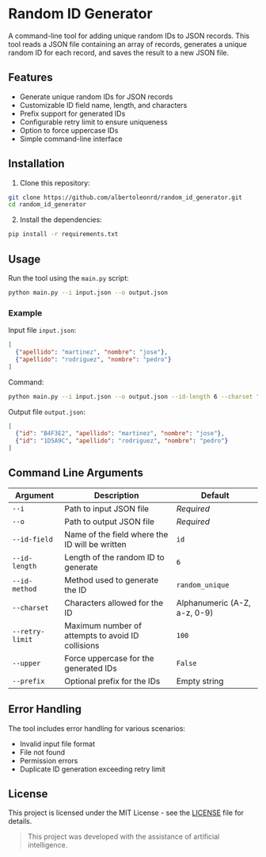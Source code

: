 # Random ID Generator

A command-line tool for adding unique random IDs to JSON records. This tool reads a JSON file containing an array of records, generates a unique random ID for each record, and saves the result to a new JSON file.

## Features

- Generate unique random IDs for JSON records
- Customizable ID field name, length, and characters
- Prefix support for generated IDs
- Configurable retry limit to ensure uniqueness
- Option to force uppercase IDs
- Simple command-line interface

## Installation

1. Clone this repository:
```bash
git clone https://github.com/albertoleonrd/random_id_generator.git
cd random_id_generator
```

2. Install the dependencies:
```bash
pip install -r requirements.txt
```

## Usage

Run the tool using the `main.py` script:

```bash
python main.py --i input.json --o output.json
```

### Example

Input file `input.json`:
```json
[
  {"apellido": "martinez", "nombre": "jose"},
  {"apellido": "rodriguez", "nombre": "pedro"}
]
```

Command:
```bash
python main.py --i input.json --o output.json --id-length 6 --charset "ABCDEF0123456789" --upper
```

Output file `output.json`:
```json
[
  {"id": "B4F3E2", "apellido": "martinez", "nombre": "jose"},
  {"id": "1D5A9C", "apellido": "rodriguez", "nombre": "pedro"}
]
```

## Command Line Arguments

| Argument | Description | Default |
|----------|-------------|---------|
| `--i` | Path to input JSON file | *Required* |
| `--o` | Path to output JSON file | *Required* |
| `--id-field` | Name of the field where the ID will be written | `id` |
| `--id-length` | Length of the random ID to generate | `6` |
| `--id-method` | Method used to generate the ID | `random_unique` |
| `--charset` | Characters allowed for the ID | Alphanumeric (A-Z, a-z, 0-9) |
| `--retry-limit` | Maximum number of attempts to avoid ID collisions | `100` |
| `--upper` | Force uppercase for the generated IDs | `False` |
| `--prefix` | Optional prefix for the IDs | Empty string |

## Error Handling

The tool includes error handling for various scenarios:
- Invalid input file format
- File not found
- Permission errors
- Duplicate ID generation exceeding retry limit

## License

This project is licensed under the MIT License - see the [LICENSE](LICENSE) file for details.

> This project was developed with the assistance of artificial intelligence.